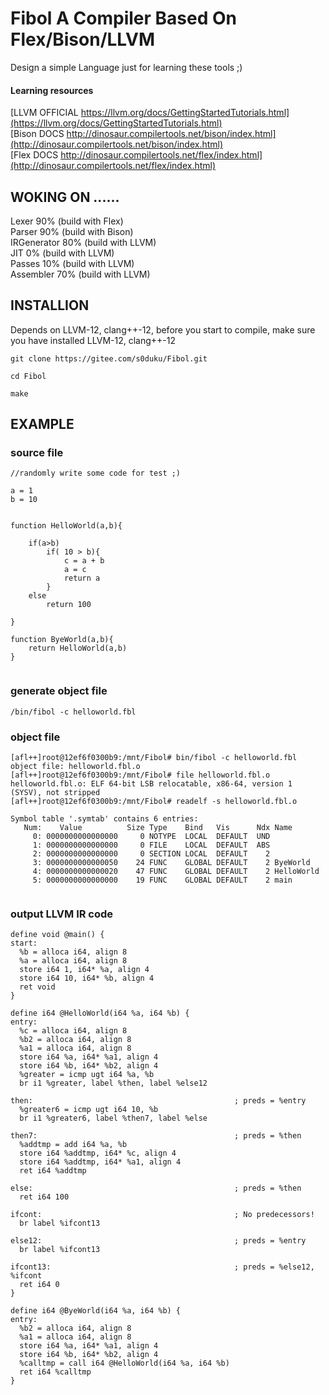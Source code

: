 # Fibol A Compiler Based On Flex/Bison/LLVM  

Design a simple Language just for learning these tools ;) 

#### Learning resources  

[LLVM OFFICIAL https://llvm.org/docs/GettingStartedTutorials.html](https://llvm.org/docs/GettingStartedTutorials.html)    
[Bison DOCS http://dinosaur.compilertools.net/bison/index.html](http://dinosaur.compilertools.net/bison/index.html)   
[Flex DOCS http://dinosaur.compilertools.net/flex/index.html](http://dinosaur.compilertools.net/flex/index.html)  


## WOKING ON ......  

Lexer       90% (build with Flex)    
Parser      90% (build with Bison)  
IRGenerator 80% (build with LLVM)  
JIT          0% (build with LLVM)  
Passes       10% (build with LLVM)    
Assembler    70% (build with LLVM)  
  
## INSTALLION

Depends on LLVM-12, clang++-12, before you start to compile, make sure you have installed LLVM-12, clang++-12  

```
git clone https://gitee.com/s0duku/Fibol.git  

cd Fibol  

make

```

## EXAMPLE  

### source file

```
//randomly write some code for test ;)

a = 1
b = 10


function HelloWorld(a,b){

	if(a>b)
		if( 10 > b){
			c = a + b
			a = c
			return a
		}
	else
		return 100

}

function ByeWorld(a,b){
	return HelloWorld(a,b)
}


```
###  generate object file

```
/bin/fibol -c helloworld.fbl
```

### object file

```
[afl++]root@12ef6f0300b9:/mnt/Fibol# bin/fibol -c helloworld.fbl
object file: helloworld.fbl.o
[afl++]root@12ef6f0300b9:/mnt/Fibol# file helloworld.fbl.o
helloworld.fbl.o: ELF 64-bit LSB relocatable, x86-64, version 1 (SYSV), not stripped
[afl++]root@12ef6f0300b9:/mnt/Fibol# readelf -s helloworld.fbl.o

Symbol table '.symtab' contains 6 entries:
   Num:    Value          Size Type    Bind   Vis      Ndx Name
     0: 0000000000000000     0 NOTYPE  LOCAL  DEFAULT  UND
     1: 0000000000000000     0 FILE    LOCAL  DEFAULT  ABS
     2: 0000000000000000     0 SECTION LOCAL  DEFAULT    2
     3: 0000000000000050    24 FUNC    GLOBAL DEFAULT    2 ByeWorld
     4: 0000000000000020    47 FUNC    GLOBAL DEFAULT    2 HelloWorld
     5: 0000000000000000    19 FUNC    GLOBAL DEFAULT    2 main
     
```

### output LLVM IR code

```
define void @main() {
start:
  %b = alloca i64, align 8
  %a = alloca i64, align 8
  store i64 1, i64* %a, align 4
  store i64 10, i64* %b, align 4
  ret void
}

define i64 @HelloWorld(i64 %a, i64 %b) {
entry:
  %c = alloca i64, align 8
  %b2 = alloca i64, align 8
  %a1 = alloca i64, align 8
  store i64 %a, i64* %a1, align 4
  store i64 %b, i64* %b2, align 4
  %greater = icmp ugt i64 %a, %b
  br i1 %greater, label %then, label %else12

then:                                             ; preds = %entry
  %greater6 = icmp ugt i64 10, %b
  br i1 %greater6, label %then7, label %else

then7:                                            ; preds = %then
  %addtmp = add i64 %a, %b
  store i64 %addtmp, i64* %c, align 4
  store i64 %addtmp, i64* %a1, align 4
  ret i64 %addtmp

else:                                             ; preds = %then
  ret i64 100

ifcont:                                           ; No predecessors!
  br label %ifcont13

else12:                                           ; preds = %entry
  br label %ifcont13

ifcont13:                                         ; preds = %else12, %ifcont
  ret i64 0
}

define i64 @ByeWorld(i64 %a, i64 %b) {
entry:
  %b2 = alloca i64, align 8
  %a1 = alloca i64, align 8
  store i64 %a, i64* %a1, align 4
  store i64 %b, i64* %b2, align 4
  %calltmp = call i64 @HelloWorld(i64 %a, i64 %b)
  ret i64 %calltmp
}

```  

